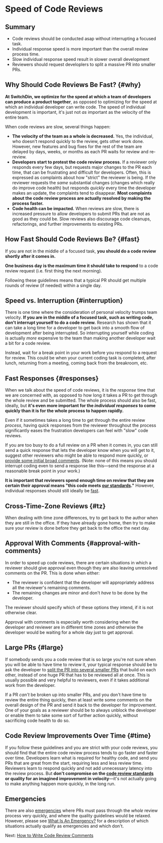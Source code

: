# Speed of Code Reviews



## Summary

-   Code reviews should be conducted asap without interrupting a focused task.
-   Individual response speed is more important than the overall review process time.
-   Slow individual response speed result in slower overall development 
-   Reviewers should request developlers to split a massive PR into smaller PRs.

## Why Should Code Reviews Be Fast? {#why}

**At SwitchDin, we optimize for the speed at which a team of developers can produce
a product together**, as opposed to optimizing for the speed at which an
individual developer can write code. The speed of individual development is
important, it's just not _as_ important as the velocity of the entire team.

When code reviews are slow, several things happen:

*   **The velocity of the team as a whole is decreased.** Yes, the individual,
    who doesn't respond quickly to the review, gets other work done. However,
    new features and bug fixes for the rest of the team are delayed by days,
    weeks, or months as each PR waits for review and re-review.
*   **Developers start to protest the code review process.** If a reviewer only
    responds every few days, but requests major changes to the PR each time,
    that can be frustrating and difficult for developers. Often, this is
    expressed as complaints about how "strict" the reviewer is being. If the
    reviewer requests the _same_ substantial changes (changes which really do
    improve code health) but responds _quickly_ every time the developer makes
    an update, the complaints tend to disappear. **Most complaints about the
    code review process are actually resolved by making the process faster.**
*   **Code health can be impacted.** When reviews are slow, there is increased
    pressure to allow developers to submit PRs that are not as good as they
    could be. Slow reviews also discourage code cleanups, refactorings, and
    further improvements to existing PRs.

## How Fast Should Code Reviews Be? {#fast}

If you are not in the middle of a focused task, **you should do a code review
shortly after it comes in.**

**One business day is the maximum time it should take to respond** to a code
review request (i.e. first thing the next morning).

Following these guidelines means that a typical PR should get multiple rounds of
review (if needed) within a single day.

## Speed vs. Interruption {#interruption}

There is one time where the consideration of personal velocity trumps team
velocity. **If you are in the middle of a focused task, such as writing code,
don't interrupt yourself to do a code review.** Research has shown that it can
take a long time for a developer to get back into a smooth flow of development
after being interrupted. So interrupting yourself while coding is actually
_more_ expensive to the team than making another developer wait a bit for a code
review.

Instead, wait for a break point in your work before you respond to a request for
review. This could be when your current coding task is completed, after lunch,
returning from a meeting, coming back from the breakroom, etc.

## Fast Responses {#responses}

When we talk about the speed of code reviews, it is the _response_ time that we
are concerned with, as opposed to how long it takes a PR to get through the
whole review and be submitted. The whole process should also be fast, ideally,
but **it's even more important for the _individual responses_ to come quickly
than it is for the whole process to happen rapidly.**

Even if it sometimes takes a long time to get through the entire review
_process_, having quick responses from the reviewer throughout the process
significantly eases the frustration developers can feel with "slow" code
reviews.

If you are too busy to do a full review on a PR when it comes in, you can still
send a quick response that lets the developer know when you will get to it,
suggest other reviewers who might be able to respond more quickly, or
[provide some initial broad comments](navigate.md). (Note: none of this means
you should interrupt coding even to send a response like this&mdash;send the
response at a reasonable break point in your work.)

**It is important that reviewers spend enough time on review that they are
certain their approval means "this code meets [our standards](standard.md)."**
However, individual responses should still ideally be [fast](#fast).

## Cross-Time-Zone Reviews {#tz}

When dealing with time zone differences, try to get back to the author when they
are still in the office. If they have already gone home, then try to make sure
your review is done before they get back to the office the next day.

## Approval With Comments {#approval-with-comments}

In order to speed up code reviews, there are certain situations in which a
reviewer should give approval even though they are also leaving unresolved
comments on the PR. This is done when either:

*   The reviewer is confident that the developer will appropriately address all
    the reviewer's remaining comments.
*   The remaining changes are minor and don't _have_ to be done by the
    developer.

The reviewer should specify which of these options they intend, if it is not
otherwise clear.

Approval with comments is especially worth considering when the developer and
reviewer are in different time zones and otherwise the developer would be
waiting for a whole day just to get approval.

## Large PRs {#large}

If somebody sends you a code review that is so large you're not sure when you
will be able to have time to review it, your typical response should be to ask
the developer to
[split the PR into several smaller PRs](../developer/small-prs.md) that build on
each other, instead of one huge PR that has to be reviewed all at once. This is
usually possible and very helpful to reviewers, even if it takes additional work
from the developer.

If a PR *can't* be broken up into smaller PRs, and you don't have time to review
the entire thing quickly, then at least write some comments on the overall
design of the PR and send it back to the developer for improvement. One of your
goals as a reviewer should be to always unblock the developer or enable them to
take some sort of further action quickly, without sacrificing code health to do
so.

## Code Review Improvements Over Time {#time}

If you follow these guidelines and you are strict with your code reviews, you
should find that the entire code review process tends to go faster and faster
over time. Developers learn what is required for healthy code, and send you PRs
that are great from the start, requiring less and less review time. Reviewers
learn to respond quickly and not add unnecessary latency into the review
process.
But **don't compromise on
the [code review standards](standard.md) or quality for an imagined improvement
in velocity**&mdash;it's not actually going to make anything happen more
quickly, in the long run.

## Emergencies

There are also [emergencies](../emergencies.md) where PRs must pass through the
_whole_ review process very quickly, and where the quality guidelines would be
relaxed. However, please see [What Is An Emergency?](../emergencies.md#what) for
a description of which situations actually qualify as emergencies and which
don't.

Next: [How to Write Code Review Comments](comments.md)
